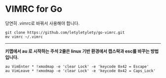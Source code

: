 # VIMRC for Go

당연히 .vimrc로 바꿔서 사용해야 합니다.

```
git clone https://github.com/letyletylety/go-vimrc.git
mv vimrc ~/.vimrc
```

---

**키맵에서 au 로 시작하는 주석 2줄은 linux 기반 환경에서 캡스락과 esc를 바꾸는 방법입니다.**

```vimscript
au VimEnter * !xmodmap -e 'clear Lock' -e 'keycode 0x42 = Escape'
au VimLeave * !xmodmap -e 'clear Lock' -e 'keycode 0x42 = Caps_Lock'
```
